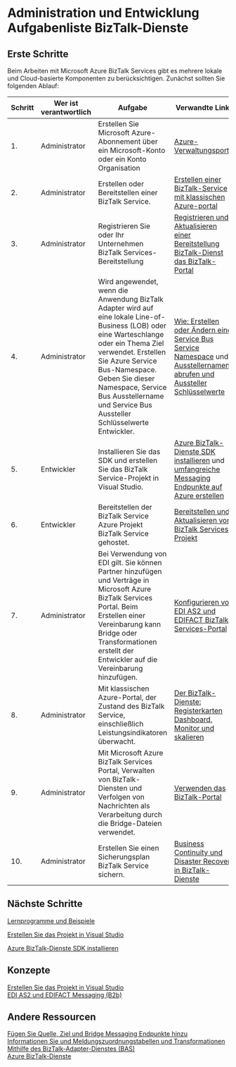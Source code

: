 <properties
    pageTitle="Administration und Entwicklung Aufgabenliste BizTalk-Dienste | Microsoft Azure"
    description="Planung und Auftrag Beihilfen für die Bereitstellung von Azure BizTalk Services."
    services="biztalk-services"
    documentationCenter=""
    authors="msftman"
    manager="erikre"
    editor=""/>

<tags
    ms.service="biztalk-services"
    ms.workload="integration"
    ms.tgt_pltfrm="na"
    ms.devlang="na"
    ms.topic="article"
    ms.date="08/15/2016"
    ms.author="deonhe"/>

# <a name="administration-and-development-task-list-in-biztalk-services"></a>Administration und Entwicklung Aufgabenliste BizTalk-Dienste  

## <a name="getting-started"></a>Erste Schritte
Beim Arbeiten mit Microsoft Azure BizTalk Services gibt es mehrere lokale und Cloud-basierte Komponenten zu berücksichtigen. Zunächst sollten Sie folgenden Ablauf:  

|Schritt|Wer ist verantwortlich|Aufgabe|Verwandte Links|
|----|----|----|----|
|1.|Administrator|Erstellen Sie Microsoft Azure-Abonnement über ein Microsoft-Konto oder ein Konto Organisation|[Azure-Verwaltungsportal](http://go.microsoft.com/fwlink/p/?LinkID=213885)|
|2.|Administrator|Erstellen oder Bereitstellen einer BizTalk Service.|[Erstellen einer BizTalk-Service mit klassischen Azure-portal](http://go.microsoft.com/fwlink/p/?LinkID=302280)|
|3.|Administrator|Registrieren Sie oder Ihr Unternehmen BizTalk Services-Bereitstellung|[Registrieren und Aktualisieren einer Bereitstellung BizTalk-Dienst das BizTalk-Portal](https://msdn.microsoft.com/library/azure/hh689837.aspx)|
|4.|Administrator|Wird angewendet, wenn die Anwendung BizTalk Adapter wird auf eine lokale Line-of-Business (LOB) oder eine Warteschlange oder ein Thema Ziel verwendet.  Erstellen Sie Azure Service Bus-Namespace. Geben Sie dieser Namespace, Service Bus Ausstellername und Service Bus Aussteller Schlüsselwerte Entwickler.|[Wie: Erstellen oder Ändern einer Service Bus Service Namespace](../service-bus-messaging/service-bus-dotnet-get-started-with-queues.md) und [Ausstellernamen abrufen und Aussteller Schlüsselwerte](biztalk-issuer-name-issuer-key.md)|
|5.|Entwickler|Installieren Sie das SDK und erstellen Sie das BizTalk Service-Projekt in Visual Studio.|[Azure BizTalk-Dienste SDK installieren](https://msdn.microsoft.com/library/azure/hh689760.aspx) und [umfangreiche Messaging Endpunkte auf Azure erstellen](https://msdn.microsoft.com/library/azure/hh689766.aspx)|
|6.|Entwickler|Bereitstellen der BizTalk Service Azure Projekt BizTalk Service gehostet.|[Bereitstellen und Aktualisieren von BizTalk Services-Projekt](https://msdn.microsoft.com/library/azure/hh689881.aspx)|
|7.|Administrator|Bei Verwendung von EDI gilt.  Sie können Partner hinzufügen und Verträge in Microsoft Azure BizTalk Services Portal. Beim Erstellen einer Vereinbarung kann Bridge oder Transformationen erstellt der Entwickler auf die Vereinbarung hinzufügen.|[Konfigurieren von EDI AS2 und EDIFACT BizTalk Services-Portal](https://msdn.microsoft.com/library/azure/hh689853.aspx)|
|8.|Administrator|Mit klassischen Azure-Portal, der Zustand des BizTalk Service, einschließlich Leistungsindikatoren überwacht.|[Der BizTalk-Dienste: Registerkarten Dashboard, Monitor und skalieren](http://go.microsoft.com/fwlink/p/?LinkID=302281)|
|9.|Administrator|Mit Microsoft Azure BizTalk Services Portal, Verwalten von BizTalk-Diensten und Verfolgen von Nachrichten als Verarbeitung durch die Bridge-Dateien verwendet.|[Verwenden das BizTalk-Portal](https://msdn.microsoft.com/library/azure/dn874043.aspx)|
|10.|Administrator|Erstellen Sie einen Sicherungsplan BizTalk Service sichern.|[Business Continuity und Disaster Recovery in BizTalk-Dienste](https://msdn.microsoft.com/library/azure/dn509557.aspx) |  
## <a name="next-steps"></a>Nächste Schritte
[Lernprogramme und Beispiele](https://msdn.microsoft.com/library/azure/hh689895.aspx)

[Erstellen Sie das Projekt in Visual Studio](https://msdn.microsoft.com/library/azure/hh689811.aspx)

[Azure BizTalk-Dienste SDK installieren](https://msdn.microsoft.com/library/azure/hh689760.aspx)

## <a name="concepts"></a>Konzepte
[Erstellen Sie das Projekt in Visual Studio](https://msdn.microsoft.com/library/azure/hh689811.aspx)  
[EDI AS2 und EDIFACT Messaging (B2b)](https://msdn.microsoft.com/library/azure/hh689898.aspx)  
## <a name="other-resources"></a>Andere Ressourcen  
[Fügen Sie Quelle, Ziel und Bridge Messaging Endpunkte hinzu](https://msdn.microsoft.com/library/azure/hh689877.aspx)  
[Informationen Sie und Meldungszuordnungstabellen und Transformationen](https://msdn.microsoft.com/library/azure/hh689905.aspx)  
[Mithilfe des BizTalk-Adapter-Dienstes (BAS)](https://msdn.microsoft.com/library/azure/hh689889.aspx)  
[Azure BizTalk-Dienste](http://go.microsoft.com/fwlink/p/?LinkID=303664)

